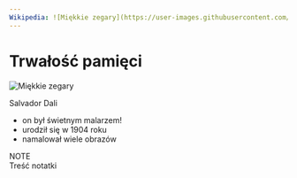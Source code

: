 ```yaml
---
Wikipedia: ![Miękkie zegary](https://user-images.githubusercontent.com/8331614/215898827-61908788-5418-47ec-9007-82bb82351d26.png)
---
```

# Trwałość pamięci

![Miękkie zegary](https://user-images.githubusercontent.com/8331614/215898827-61908788-5418-47ec-9007-82bb82351d26.png)

Salvador Dali
- on był świetnym malarzem!
- urodził się w 1904 roku
- namalował wiele obrazów

NOTE  
Treść notatki

